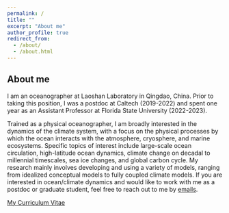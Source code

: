 ```yaml
---
permalink: /
title: ""
excerpt: "About me"
author_profile: true
redirect_from: 
  - /about/
  - /about.html
---
```


About me
------

I am an oceanographer at Laoshan Laboratory in Qingdao, China. Prior to taking this position, I was a postdoc at Caltech (2019-2022) and spent one year as an Assistant Professor at Florida State University (2022-2023). 

Trained as a physical oceanographer, I am broadly interested in the dynamics of the climate system, with a focus on the physical processes by which the ocean interacts with the atmosphere, cryosphere, and marine ecosystems. Specific topics of interest include large-scale ocean circulation, high-latitude ocean dynamics, climate change on decadal to millennial timescales, sea ice changes, and global carbon cycle. My research mainly involves developing and using a variety of models, ranging from idealized conceptual models to fully coupled climate models. If you are interested in ocean/climate dynamics and would like to work with me as a postdoc or graduate student, feel free to reach out to me by [emails](mailto:shantong@oceanrules.top). 

[My Curriculum Vitae](https://stsun.github.io/files/cv.pdf)
